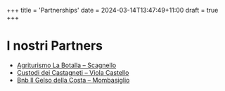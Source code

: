 +++
title = 'Partnerships'
date = 2024-03-14T13:47:49+11:00
draft = true
+++

# I nostri Partners

- [Agriturismo La Botalla – Scagnello](https://labotalla.it/)
- [Custodi dei Castagneti – Viola Castello](https://www.marcobozzolo.com/chi-siamo/)
- [Bnb Il Gelso della Costa – Mombasiglio](https://www.tripadvisor.it/Hotel_Review-g7094998-d10544039-Reviews-Il_Gelso_d_la_Costa-Mombasiglio_Province_of_Cuneo_Piedmont.html)

